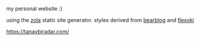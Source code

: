 my personal website :)

using the [zola](https://www.getzola.org/) static site generator. styles derived from [bearblog](https://bearblog.dev/) and [flexoki](https://stephango.com/flexoki)

https://tanaybiradar.com/
